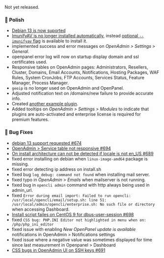 Not yet released.

### 💅 Polish
- [Debian 13 is now suported](https://github.com/stefanpejcic/OpenPanel/issues/674)
- [ImunifyAV is no longer installed automatically](https://community.openpanel.org/d/193-dont-install-imunifyav-by-default), instead [optional `--imunifyav` flag](/install) is available to install it.
- implemented success and error messages on *OpenAdmin > Settings > General*.
- openpanel error log will now on startup display domain and ssl certificates used.
- Responsive tables on OpenAdmin pages: Administrators, Resellers, Cluster, Domains, Email Accounts, Notifications, Hosting Packages, WAF Rules, System CronJobs, FTP Accounts, Services Status, Feature Manager, Process Manager.
- `geoip` is no longer used on OpenAdmin and OpenPanel.
- Adjusted notification text on /domains/new failure to provide accurate info.
- Created [another example plugin](https://github.com/stefanpejcic/dns-visualizer).
- Added tooltips on *OpenAdmin > Settings > Modules* to indicate that plugins are auto-activated and enterprise license is required for premium features.

### 🐛 Bug Fixes
- [debian 13 support requested #674](https://github.com/stefanpejcic/OpenPanel/issues/674)
- [OpenAdmin > Service table not responsive #694](https://github.com/stefanpejcic/OpenPanel/issues/694)
- [On install architecture can not be detected if locale is not en_US #689](https://github.com/stefanpejcic/OpenPanel/issues/689)
- fixed error installing on debian when `linux-image-amd64` package is missing.
- fixed error detecting ip address on install.sh
- fixed bug `log_debug: command not found` when installing mail server.
- fixed typo in *OpenAdmin > Emails* when mailserver is not running.
- fixed bug in `opencli admin` command with http always being used in admin_url.
- fixed `Error during email import: Failed to run opencli: /usr/local/opencli/email/setup.sh: line 51: /usr/local/admin/opencli/enterprise.sh: No such file or directory` when accessing Dashboard.
- [Install script failes on CentOS 9 for dbus-user-session #698](https://github.com/stefanpejcic/OpenPanel/issues/698)
- fixed `CSS bug: PHP.INI Editor not highlighted in menu when on: /php/php_ini_editor`
- fixed issue with enabling *New OpenPanel update is available* notifications in OpenAdmin > Notifications settings
- fixed issue where a negative value was sometimes displayed for time since last measurement in Openpanel > Dashboard
- [CSS bugs in OpenAdmin UI on SSH keys #691](https://github.com/stefanpejcic/OpenPanel/issues/691)
